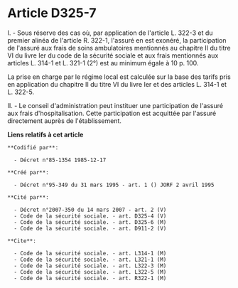 # Article D325-7

I. - Sous réserve des cas où, par application de l'article L. 322-3 et du premier alinéa de l'article R. 322-1, l'assuré en
est exonéré, la participation de l'assuré aux frais de soins ambulatoires mentionnés au chapitre II du titre VI du livre Ier
du code de la sécurité sociale et aux frais mentionnés aux articles L. 314-1 et L. 321-1 (2°) est au minimum égale à 10 p.
100.

La prise en charge par le régime local est calculée sur la base des tarifs pris en application du chapitre II du titre VI du
livre Ier et des articles L. 314-1 et L. 322-5.

II. - Le conseil d'administration peut instituer une participation de l'assuré aux frais d'hospitalisation. Cette
participation est acquittée par l'assuré directement auprès de l'établissement.

**Liens relatifs à cet article**

	**Codifié par**:

	  - Décret n°85-1354 1985-12-17

	**Créé par**:

	  - Décret n°95-349 du 31 mars 1995 - art. 1 () JORF 2 avril 1995

	**Cité par**:

	  - Décret n°2007-350 du 14 mars 2007 - art. 2 (V)
	  - Code de la sécurité sociale. - art. D325-4 (V)
	  - Code de la sécurité sociale. - art. D325-6 (M)
	  - Code de la sécurité sociale. - art. D911-2 (V)

	**Cite**:

	  - Code de la sécurité sociale. - art. L314-1 (M)
	  - Code de la sécurité sociale. - art. L321-1 (M)
	  - Code de la sécurité sociale. - art. L322-3 (M)
	  - Code de la sécurité sociale. - art. L322-5 (M)
	  - Code de la sécurité sociale. - art. R322-1 (M)
